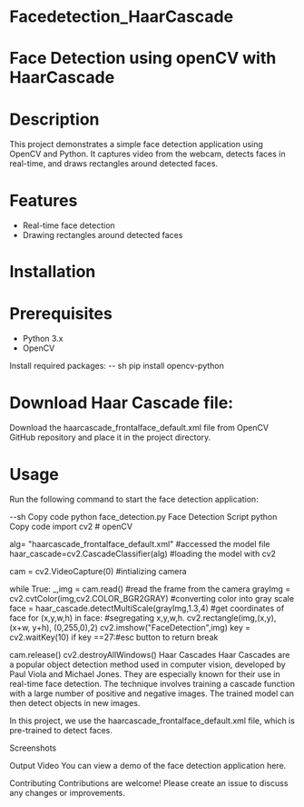 # Facedetection_HaarCascade
# Face Detection using openCV with HaarCascade 
# Description
This project demonstrates a simple face detection application using OpenCV and Python. It captures video from the webcam, detects faces in real-time, and draws rectangles around detected faces.

# Features
- Real-time face detection
- Drawing rectangles around detected faces
# Installation
# Prerequisites
- Python 3.x
- OpenCV
  
Install required packages:
-- sh
pip install opencv-python
# Download Haar Cascade file:
Download the haarcascade_frontalface_default.xml file from OpenCV GitHub repository and place it in the project directory.

# Usage
Run the following command to start the face detection application:

--sh
Copy code
python face_detection.py
Face Detection Script
python
Copy code
import cv2 # openCV

alg= "haarcascade_frontalface_default.xml" #accessed the model file
haar_cascade=cv2.CascadeClassifier(alg) #loading the model with cv2

cam = cv2.VideoCapture(0) #intializing camera

while True:
    _,img = cam.read() #read the frame from the camera
    grayImg = cv2.cvtColor(img,cv2.COLOR_BGR2GRAY) #converting color into gray scale
    face = haar_cascade.detectMultiScale(grayImg,1.3,4) #get coordinates of face
    for (x,y,w,h) in face: #segregating x,y,w,h.
        cv2.rectangle(img,(x,y),(x+w, y+h), (0,255,0),2)
    cv2.imshow("FaceDetection",img)
    key = cv2.waitKey(10)
    if key ==27:#esc button to return
        break

cam.release()
cv2.destroyAllWindows()
Haar Cascades
Haar Cascades are a popular object detection method used in computer vision, developed by Paul Viola and Michael Jones. They are especially known for their use in real-time face detection. The technique involves training a cascade function with a large number of positive and negative images. The trained model can then detect objects in new images.

In this project, we use the haarcascade_frontalface_default.xml file, which is pre-trained to detect faces.

Screenshots

Output Video
You can view a demo of the face detection application here.

Contributing
Contributions are welcome! Please create an issue to discuss any changes or improvements.
